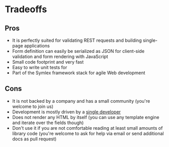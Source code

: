 # Tradeoffs

## Pros

- It is perfectly suited for validating REST requests and building single-page applications
- Form definition can easily be serialized as JSON for client-side validation and form rendering with JavaScript
- Small code footprint and very fast
- Easy to write unit tests for
- Part of the Symlex framework stack for agile Web development

## Cons

- It is not backed by a company and has a small community (you're welcome to join us)
- Development is mostly driven by a [single developer](https://blog.liquidbytes.net/about/)
- Does not render any HTML by itself (you can use any template engine and iterate over the fields though)
- Don't use it if you are not comfortable reading at least small amounts of library code (you're welcome to ask for 
  help via email or send additional docs as pull request)